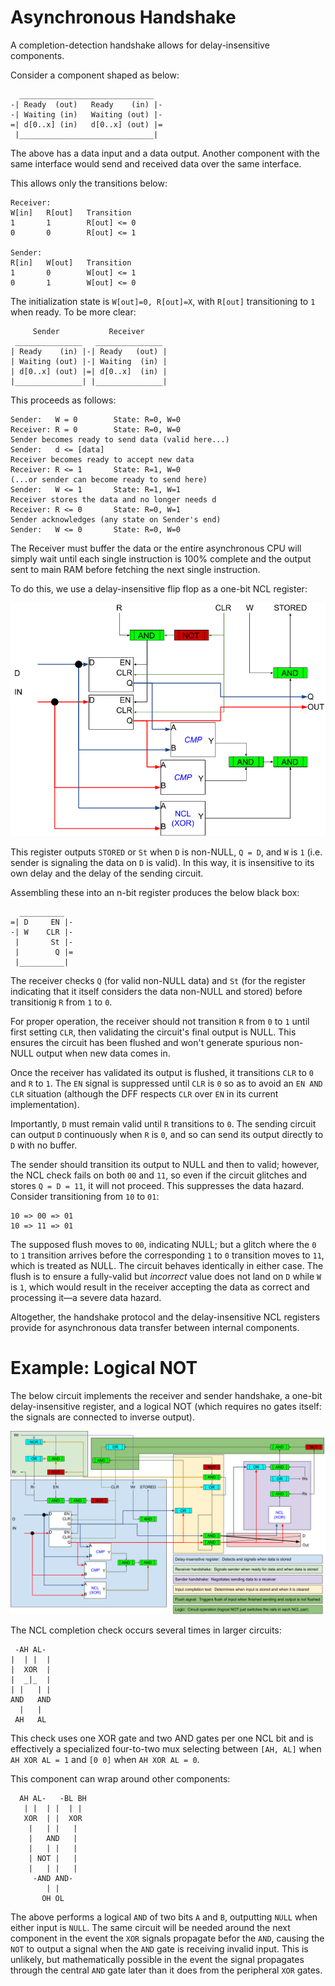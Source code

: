 Asynchronous Handshake
======================

A completion-detection handshake allows for delay-insensitive components.

Consider a component shaped as below:
```
  ______________________________
-| Ready  (out)   Ready    (in) |-
-| Waiting (in)   Waiting (out) |-
=| d[0..x] (in)   d[0..x] (out) |=
 |______________________________|
```
The above has a data input and a data output.  Another component with the same
interface would send and received data over the same interface.

This allows only the transitions below:
```
Receiver:
W[in]   R[out]   Transition
1       1        R[out] <= 0
0       0        R[out] <= 1

Sender:
R[in]   W[out]   Transition
1       0        W[out] <= 1
0       1        W[out] <= 0
```

The initialization  state is `W[out]=0, R[out]=X`, with `R[out]` transitioning
to `1` when ready.  To be more clear:
```
     Sender           Receiver
 _______________   _______________
| Ready    (in) |-| Ready   (out) |
| Waiting (out) |-| Waiting  (in) |
| d[0..x] (out) |=| d[0..x]  (in) |
|_______________| |_______________|
```
This proceeds as follows:
```
Sender:   W = 0        State: R=0, W=0
Receiver: R = 0        State: R=0, W=0
Sender becomes ready to send data (valid here...)
Sender:   d <= [data]
Receiver becomes ready to accept new data
Receiver: R <= 1       State: R=1, W=0
(...or sender can become ready to send here)
Sender:   W <= 1       State: R=1, W=1
Receiver stores the data and no longer needs d
Receiver: R <= 0       State: R=0, W=1
Sender acknowledges (any state on Sender's end)
Sender:   W <= 0       State: R=0, W=0
```

The Receiver must buffer the data or the entire asynchronous CPU will
simply wait until each single instruction is 100% complete and the
output sent to main RAM before fetching the next single instruction.

To do this, we use a delay-insensitive flip flop as a one-bit NCL
register:

![Delay-Insensitev Flip Flop Buffer](ncl_async_register.png)

This register outputs `STORED` or `St` when `D` is non-NULL, `Q = D`,
and `W` is `1` (i.e. sender is signaling the data on `D` is valid).
In this way, it is insensitive to its own delay and the delay of the
sending circuit.

Assembling these into an n-bit register produces the below black box:
```
  __________
=| D     EN |-
-| W    CLR |-
 |       St |-
 |        Q |=
 |__________|
```
The receiver checks `Q` (for valid non-NULL data) and `St` (for the
register indicating that it itself considers the data non-NULL and
stored) before transitionig `R` from `1` to `0`.

For proper operation, the receiver should not transition `R` from `0`
to `1`  until first setting `CLR`, then validating the circuit's final
output is NULL.  This ensures the circuit has been flushed and won't
generate spurious non-NULL output when new data comes in.

Once the receiver has validated its output is flushed, it transitions
`CLR` to `0` and `R` to `1`.  The `EN` signal is suppressed until `CLR`
is `0` so as to avoid an `EN AND CLR` situation (although the DFF
respects `CLR` over `EN` in its current implementation).

Importantly, `D` must remain valid until `R` transitions to `0`.  The
sending circuit can output `D` continuously when `R` is `0`, and so
can send its output directly to `D` with no buffer.

The sender should transition its output to NULL and then to valid;
however, the NCL check fails on both `00` and `11`, so even if the
circuit glitches and stores `Q = D = 11`, it will not proceed.  This
suppresses the data hazard.  Consider transitioning from `10` to
`01`:
```
10 => 00 => 01
10 => 11 => 01
```
The supposed flush moves to `00`, indicating NULL; but a glitch where
the `0` to `1` transition arrives before the corresponding `1` to `0`
transition moves to `11`, which is treated as NULL.  The circuit
behaves identically in either case.  The flush is to ensure a
fully-valid but *incorrect* value does not land on `D` while `W` is
`1`, which would result in the receiver accepting the data as
correct and processing it—a severe data hazard.

Altogether, the handshake protocol and the delay-insensitive NCL
registers provide for asynchronous data transfer between internal
components.

# Example:  Logical NOT

The below circuit implements the receiver and sender handshake, a
one-bit delay-insensitive register, and a logical NOT (which
requires no gates itself:  the signals are connected to inverse
output).

![Delay-Insensitev Logical NOT](ncl_async_logical_not.png)

The NCL completion check occurs several times in larger circuits:
```
 -AH AL-
|  | |  |
|  XOR  |
|  _|_  |
| |   | |
AND   AND
  |   |
 AH   AL
```
This check uses one XOR gate and two AND gates per one NCL bit
and is effectively a specialized four-to-two mux selecting
between `[AH, AL]` when `AH XOR AL = 1` and `[0 0]` when
`AH XOR AL = 0`.

This component can wrap around other components:
```
  AH AL-   -BL BH
   | |  | |  | |
   XOR  | |  XOR
    |   | |   |
    |   AND   |
    |   | |   |
    | NOT |   |
    |   | |   |
     -AND AND-
        | |
       OH OL
```
The above performs a logical `AND` of two bits `A` and `B`,
outputting `NULL` when either input is `NULL`.  The same
circuit will be needed around the next component in the
event the `XOR` signals propagate befor the `AND`, causing
the `NOT` to output a signal when the `AND` gate is
receiving invalid input.  This is unlikely, but
mathematically possible in the event the signal propagates
through the central `AND` gate later than it does from the
peripheral `XOR` gates.
